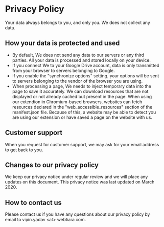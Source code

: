 # Privacy Policy

Your data always belongs to you, and only you. We does not collect any data.

## How your data is protected and used

- By default, We does not send any data to our servers or any third parties. All your data is processed and stored locally on your device.
- If you connect We to your Google Drive account, data is only transmitted from your browser to servers belonging to Google.
- If you enable the "synchronize options" setting, your options will be sent to servers belonging to the vendor of the browser you are using.
- When processing a page, We needs to inject temporary data into the page to save it accurately. We can download resources that are not displayed or not already cached but present in the page. When using our extendion in Chromium-based browsers, websites can fetch resources declared in the "web_accessible_resources" section of the manifest.json file. Because of this, a website may be able to detect you are using our extension or have saved a page on the website with us.

## Customer support

When you request for customer support, we may ask for your email address to get back to you.

## Changes to our privacy policy

We keep our privacy notice under regular review and we will place any updates on this document. This privacy notice was last updated on March 2020.

## How to contact us

Please contact us if you have any questions about our privacy policy by email to vipin.yadav &lt;at&gt; webtiara.com.
